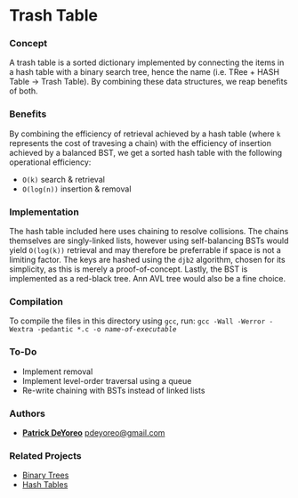 # Trash Table

### Concept
A trash table is a sorted dictionary implemented by connecting the items in a hash table with a binary search tree,
hence the name (i.e. TRee + HASH Table -> Trash Table). By combining these data structures, we reap benefits of both.

### Benefits
By combining the efficiency of retrieval achieved by a hash table (where `k` represents the cost of travesing a chain) with
the efficiency of insertion achieved by a balanced BST, we get a sorted hash table with the following operational efficiency:
- `O(k)` search & retrieval
- `O(log(n))` insertion & removal

### Implementation
The hash table included here uses chaining to resolve collisions. The chains themselves are singly-linked lists, however
using self-balancing BSTs would yield `O(log(k))` retrieval and may therefore be preferrable if space is not a limiting
factor. The keys are hashed using the `djb2` algorithm, chosen for its simplicity, as this is merely a proof-of-concept.
Lastly, the BST is implemented as a red-black tree. Ann AVL tree would also be a fine choice.

### Compilation
To compile the files in this directory using `gcc`, run:
```gcc -Wall -Werror -Wextra -pedantic *.c -o ```_`name-of-executable`_

### To-Do
- Implement removal
- Implement level-order traversal using a queue
- Re-write chaining with BSTs instead of linked lists

### Authors
- __[Patrick DeYoreo](https://github.com/patrickdeyoreo/)__ <pdeyoreo@gmail.com>

### Related Projects
- [Binary Trees](https://github.com/patrickdeyoreo/holbertonschool-low_level_programming/tree/master/0x1D-binary_trees)
- [Hash Tables](https://github.com/patrickdeyoreo/holbertonschool-low_level_programming/tree/master/0x1A-hash_tables)
